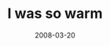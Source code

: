 ---
layout: base.njk
title : 'I was so warm' 
view_title : 'I was so warm' 
year : '2008' 
date : '2008-03-20' 
img_file : '/drawing/iwassowarm.png' 
html_file : 'iwassowarm' 
next_html : 'imustgoon.html' 
year_order : '121' 
permalink : "title/{{html_file}}.html"
---